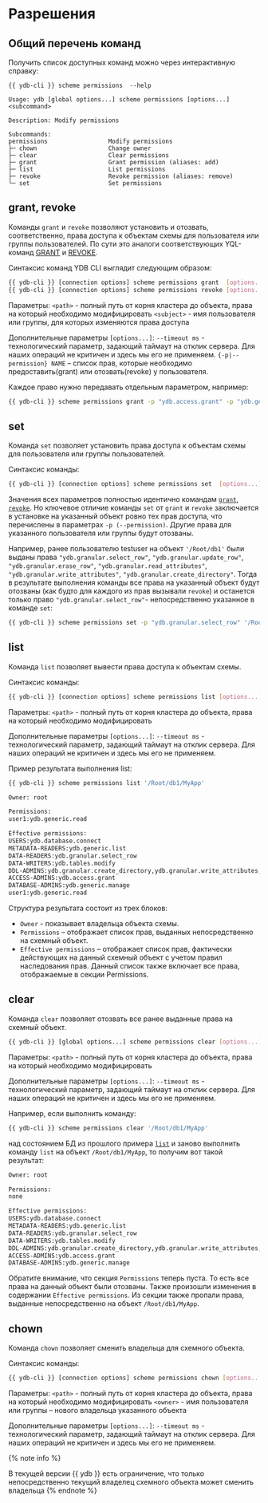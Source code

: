 # Разрешения

## Общий перечень команд

Получить список доступных команд можно через интерактивную справку:
```
{{ ydb-cli }} scheme permissions  --help
```

```
Usage: ydb [global options...] scheme permissions [options...] <subcommand>

Description: Modify permissions

Subcommands:
permissions                 Modify permissions
├─ chown                    Change owner
├─ clear                    Clear permissions
├─ grant                    Grant permission (aliases: add)
├─ list                     List permissions
├─ revoke                   Revoke permission (aliases: remove)
└─ set                      Set permissions
```

## grant, revoke

Команды `grant` и `revoke` позволяют установить и отозвать, соответственно, права доступа к объектам схемы для пользователя или группы пользователей.
По сути это аналоги соответствующих YQL-команд [GRANT](../../../yql/reference/syntax/grant.md) и [REVOKE](../../../yql/reference/syntax/revoke.md).

Синтаксис команд YDB CLI выглядит следующим образом:

```bash
{{ ydb-cli }} [connection options] scheme permissions grant  [options...] <path> <subject>
{{ ydb-cli }} [connection options] scheme permissions revoke [options...] <path> <subject>
```

Параметры:
`<path>` - полный путь от корня кластера до объекта, права на который необходимо модифицировать
`<subject>` - имя пользователя или группы, для которых изменяются права доступа

Дополнительные параметры `[options...]`:
`--timeout ms` - технологический параметр, задающий таймаут на отклик сервера. Для наших операций не критичен и здесь мы его не применяем.
`{-p|--permission} NAME` – список прав, которые необходимо предоставить(grant) или отозвать(revoke) у пользователя.

Каждое право нужно передавать отдельным параметром, например:

```bash
{{ ydb-cli }} scheme permissions grant -p "ydb.access.grant" -p "ydb.generic.read" '/Root/db1/MyApp/Orders' testuser 
```

## set

Команда `set` позволяет установить права доступа к объектам схемы для пользователя или группы пользователей.

Синтаксис команды:

```bash
{{ ydb-cli }} [connection options] scheme permissions set  [options...] <path> <subject>
```

Значения всех параметров полностью идентично командам [`grant`, `revoke`](#grant-revoke). Но ключевое отличие команды `set` от `grant` и `revoke` заключается в установке на указанный объект ровно тех прав доступа, что перечислены в параметрах `-p (--permission)`. Другие права для указанного пользователя или группы будут отозваны.

Например, ранее пользователю testuser на объект `'/Root/db1'` были выданы права `"ydb.granular.select_row"`, `"ydb.granular.update_row"`, `"ydb.granular.erase_row"`, `"ydb.granular.read_attributes"`, `"ydb.granular.write_attributes"`, `"ydb.granular.create_directory"`. 
Тогда в результате выполнения команды все права на указанный объект будут отозваны (как будто для каждого из прав вызывали `revoke`) и останется только право `"ydb.granular.select_row"`- непосредственно указанное в команде `set`:

```bash
{{ ydb-cli }} scheme permissions set -p "ydb.granular.select_row" '/Root/db1' testuser
```

## list

Команда `list` позволяет вывести права доступа к объектам схемы.

Синтаксис команды:

```bash
{{ ydb-cli }} [connection options] scheme permissions list [options...] <path>
```

Параметры:
`<path>` - полный путь от корня кластера до объекта, права на который необходимо модифицировать

Дополнительные параметры `[options...]`:
`--timeout ms` - технологический параметр, задающий таймаут на отклик сервера. Для наших операций не критичен и здесь мы его не применяем.

Пример результата выполнения list:

```bash
{{ ydb-cli }} scheme permissions list '/Root/db1/MyApp'
```

```bash
Owner: root

Permissions:
user1:ydb.generic.read

Effective permissions:
USERS:ydb.database.connect
METADATA-READERS:ydb.generic.list
DATA-READERS:ydb.granular.select_row
DATA-WRITERS:ydb.tables.modify
DDL-ADMINS:ydb.granular.create_directory,ydb.granular.write_attributes,ydb.granular.create_table,ydb.granular.remove_schema,ydb.granular.alter_schema
ACCESS-ADMINS:ydb.access.grant
DATABASE-ADMINS:ydb.generic.manage
user1:ydb.generic.read
```

Структура результата состоит из трех блоков:

* `Owner` - показывает владельца объекта схемы.
* `Permissions` – отображает список прав, выданных непосредственно на схемный объект.
* `Effective permissions` – отображает список прав, фактически действующих на данный схемный объект с учетом правил наследования прав. 
Данный список также включает все права, отображаемые в секции Permissions.

## clear

Команда `clear` позволяет отозвать все ранее выданные права на схемный объект.

```bash
{{ ydb-cli }} [global options...] scheme permissions clear [options...] <path>
```

Параметры:
`<path>` - полный путь от корня кластера до объекта, права на который необходимо модифицировать

Дополнительные параметры `[options...]`:
`--timeout ms` - технологический параметр, задающий таймаут на отклик сервера. Для наших операций не критичен и здесь мы его не применяем.

Например, если выполнить команду:

```bash
{{ ydb-cli }} scheme permissions clear '/Root/db1/MyApp' 
```

над состоянием БД из прошлого примера [`list`](#list) и заново выполнить команду `list` на объект `/Root/db1/MyApp`, то получим вот такой результат:

```bash
Owner: root

Permissions:
none

Effective permissions:
USERS:ydb.database.connect
METADATA-READERS:ydb.generic.list
DATA-READERS:ydb.granular.select_row
DATA-WRITERS:ydb.tables.modify
DDL-ADMINS:ydb.granular.create_directory,ydb.granular.write_attributes,ydb.granular.create_table,ydb.granular.remove_schema,ydb.granular.alter_schema
ACCESS-ADMINS:ydb.access.grant
DATABASE-ADMINS:ydb.generic.manage
```

Обратите внимание, что секция `Permissions` теперь пуста. То есть все права на данный объект были отозваны. Также произошли изменения в содержании `Effective permissions`. Из секции также пропали права, выданные непосредственно на объект `/Root/db1/MyApp`.

## chown

Команда `chown` позволяет сменить владельца для схемного объекта.

Синтаксис команды:

```bash
{{ ydb-cli }} [connection options] scheme permissions chown [options...] <path> <owner>
```

Параметры:
`<path>` - полный путь от корня кластера до объекта, права на который необходимо модифицировать
`<owner>` - имя пользователя или группы – нового владельца указанного объекта

Дополнительные параметры `[options...]`:
`--timeout ms` - технологический параметр, задающий таймаут на отклик сервера. Для наших операций не критичен и здесь мы его не применяем.

{% note info %}

В текущей версии {{ ydb }} есть ограничение, что только непосредственно текущий владелец схемного объекта может сменить владельца
{% endnote %}
